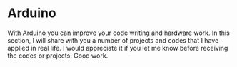 # Arduino
With Arduino you can improve your code writing and hardware work. 
In this section, I will share with you a number of projects and codes that I have applied in real life. 
I would appreciate it if you let me know before receiving the codes or projects. 
Good work.
